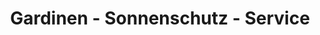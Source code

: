---
title: "Gardinen - Sonnenschutz - Service"
url: /berlin/gardinen-sonnenschutz-service/
shop: Gardinen
---